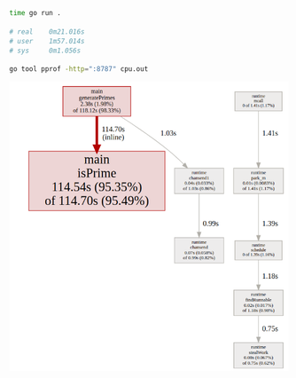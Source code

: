 ```sh
time go run .

# real    0m21.016s
# user    1m57.014s
# sys     0m1.056s

go tool pprof -http=":8787" cpu.out

```

<img src="21.png">